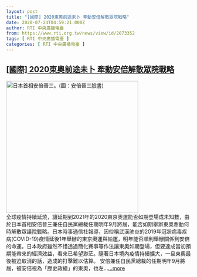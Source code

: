 ```yaml
---
layout: post
title: "[國際] 2020東奧前途未卜 牽動安倍解散眾院戰略"
date: 2020-07-24T04:59:21.000Z
author: RTI 中央廣播電臺
from: https://www.rti.org.tw/news/view/id/2073352
tags: [ RTI 中央廣播電臺 ]
categories: [ RTI 中央廣播電臺 ]
---
```

<!--1595566761000-->
[[國際] 2020東奧前途未卜 牽動安倍解散眾院戰略](https://www.rti.org.tw/news/view/id/2073352)
------

<div>
<img src="https://static.rti.org.tw/assets/thumbnails/2020/05/25/ca3194849ef88a3245dc8dda9fc47ffb.jpg" width="360" alt="日本首相安倍晉三。(圖：安倍晉三臉書)" title="日本首相安倍晉三。(圖：安倍晉三臉書)"><br>全球疫情持續延燒，讓延期到2021年的2020東京奧運能否如期登場成未知數，由於日本首相安倍晉三兼任自民黨總裁任期明年9月將屆，能否如期舉辦東奧牽動何時解散眾議院戰略。日本時事通信社報導，因俗稱武漢肺炎的2019年冠狀病毒疾病(COVID-19)疫情延後1年舉辦的東京奧運與帕運，明年能否順利舉辦關係到安倍的命運。日本政府雖然不惜透過簡化賽事等作法讓東奧如期登場，但要達成當初預期能帶來的經濟效益，看來已希望渺茫。隨著日本境內疫情持續擴大，一旦東奧最後被迫取消的話，造成的打擊難以估算。 安倍兼任自民黨總裁的任期明年9月將屆，被安倍視為「歷史政績」的東奧，也左...<a target="_blank" href="https://www.rti.org.tw/news/view/id/2073352">...more</a>
</div>
